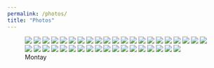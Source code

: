 ```yaml
---
permalink: /photos/
title: "Photos"
---
```





<figure class="third">
  <a href="{{ site.url }}{{ site.baseurl }}/assets/images/photos/photo-1.jpg">
  <img src="{{ site.url }}{{ site.baseurl }}/assets/images/photos/photo-1.jpg"></a>

  <a href="{{ site.url }}{{ site.baseurl }}/assets/images/photos/photo - 2.jpg">
  <img src="{{ site.url }}{{ site.baseurl }}/assets/images/photos/photo - 2.jpg"></a>

  <a href="{{ site.url }}{{ site.baseurl }}/assets/images/photos/photo - 3.jpg">
  <img src="{{ site.url }}{{ site.baseurl }}/assets/images/photos/photo - 3.jpg"></a>
  
  <a href="{{ site.url }}{{ site.baseurl }}/assets/images/photos/photo - 4.jpg">
  <img src="{{ site.url }}{{ site.baseurl }}/assets/images/photos/photo - 4.jpg"></a>

  <a href="{{ site.url }}{{ site.baseurl }}/assets/images/photos/photo - 5.jpg">
  <img src="{{ site.url }}{{ site.baseurl }}/assets/images/photos/photo - 5.jpg"></a>

  <a href="{{ site.url }}{{ site.baseurl }}/assets/images/photos/photo - 6.jpg">
  <img src="{{ site.url }}{{ site.baseurl }}/assets/images/photos/photo - 6.jpg"></a>

  <a href="{{ site.url }}{{ site.baseurl }}/assets/images/photos/photo - 7.jpg">
  <img src="{{ site.url }}{{ site.baseurl }}/assets/images/photos/photo - 7.jpg"></a>

  <a href="{{ site.url }}{{ site.baseurl }}/assets/images/photos/photo - 8.jpg">
  <img src="{{ site.url }}{{ site.baseurl }}/assets/images/photos/photo - 8.jpg"></a>

  <a href="{{ site.url }}{{ site.baseurl }}/assets/images/photos/photo - 9.jpg">
  <img src="{{ site.url }}{{ site.baseurl }}/assets/images/photos/photo - 9.jpg"></a>
  
  <a href="{{ site.url }}{{ site.baseurl }}/assets/images/photos/photo - 10.jpg">
  <img src="{{ site.url }}{{ site.baseurl }}/assets/images/photos/photo - 10.jpg"></a>

  <a href="{{ site.url }}{{ site.baseurl }}/assets/images/photos/photo - 11.jpg">
  <img src="{{ site.url }}{{ site.baseurl }}/assets/images/photos/photo - 11.jpg"></a>

  <a href="{{ site.url }}{{ site.baseurl }}/assets/images/photos/photo - 12.jpg">
  <img src="{{ site.url }}{{ site.baseurl }}/assets/images/photos/photo - 12.jpg"></a>

  <a href="{{ site.url }}{{ site.baseurl }}/assets/images/photos/photo - 13.jpg">
  <img src="{{ site.url }}{{ site.baseurl }}/assets/images/photos/photo - 13.jpg"></a>
  
  <a href="{{ site.url }}{{ site.baseurl }}/assets/images/photos/photo - 14.jpg">
  <img src="{{ site.url }}{{ site.baseurl }}/assets/images/photos/photo - 14.jpg"></a>

  <a href="{{ site.url }}{{ site.baseurl }}/assets/images/photos/photo - 15.jpg">
  <img src="{{ site.url }}{{ site.baseurl }}/assets/images/photos/photo - 15.jpg"></a>

  <a href="{{ site.url }}{{ site.baseurl }}/assets/images/photos/photo - 16.jpg">
  <img src="{{ site.url }}{{ site.baseurl }}/assets/images/photos/photo - 16.jpg"></a>

  <a href="{{ site.url }}{{ site.baseurl }}/assets/images/photos/photo - 17.jpg">
  <img src="{{ site.url }}{{ site.baseurl }}/assets/images/photos/photo - 17.jpg"></a>

  <a href="{{ site.url }}{{ site.baseurl }}/assets/images/photos/photo - 18.jpg">
  <img src="{{ site.url }}{{ site.baseurl }}/assets/images/photos/photo - 18.jpg"></a>

  <a href="{{ site.url }}{{ site.baseurl }}/assets/images/photos/photo - 19.jpg">
  <img src="{{ site.url }}{{ site.baseurl }}/assets/images/photos/photo - 19.jpg"></a>

  <a href="{{ site.url }}{{ site.baseurl }}/assets/images/photos/photo - 20.jpg">
  <img src="{{ site.url }}{{ site.baseurl }}/assets/images/photos/photo - 20.jpg"></a>

  <a href="{{ site.url }}{{ site.baseurl }}/assets/images/photos/photo - 21.jpg">
  <img src="{{ site.url }}{{ site.baseurl }}/assets/images/photos/photo - 21.jpg"></a>

  <a href="{{ site.url }}{{ site.baseurl }}/assets/images/photos/photo - 22.jpg">
  <img src="{{ site.url }}{{ site.baseurl }}/assets/images/photos/photo - 22.jpg"></a>

  <a href="{{ site.url }}{{ site.baseurl }}/assets/images/photos/photo - 23.jpg">
  <img src="{{ site.url }}{{ site.baseurl }}/assets/images/photos/photo - 23.jpg"></a>
  
  <a href="{{ site.url }}{{ site.baseurl }}/assets/images/photos/photo - 24.jpg">
  <img src="{{ site.url }}{{ site.baseurl }}/assets/images/photos/photo - 24.jpg"></a>

  <a href="{{ site.url }}{{ site.baseurl }}/assets/images/photos/photo - 25.jpg">
  <img src="{{ site.url }}{{ site.baseurl }}/assets/images/photos/photo - 25.jpg"></a>

  <a href="{{ site.url }}{{ site.baseurl }}/assets/images/photos/photo - 26.jpg">
  <img src="{{ site.url }}{{ site.baseurl }}/assets/images/photos/photo - 26.jpg"></a>

  <a href="{{ site.url }}{{ site.baseurl }}/assets/images/photos/photo - 27.jpg">
  <img src="{{ site.url }}{{ site.baseurl }}/assets/images/photos/photo - 27.jpg"></a>

  <a href="{{ site.url }}{{ site.baseurl }}/assets/images/photos/photo - 28.jpg">
  <img src="{{ site.url }}{{ site.baseurl }}/assets/images/photos/photo - 28.jpg"></a>

  <a href="{{ site.url }}{{ site.baseurl }}/assets/images/photos/photo - 29.jpg">
  <img src="{{ site.url }}{{ site.baseurl }}/assets/images/photos/photo - 29.jpg"></a>

  <a href="{{ site.url }}{{ site.baseurl }}/assets/images/photos/photo - 30.jpg">
  <img src="{{ site.url }}{{ site.baseurl }}/assets/images/photos/photo - 30.jpg"></a>

  <a href="{{ site.url }}{{ site.baseurl }}/assets/images/photos/photo - 31.jpg">
  <img src="{{ site.url }}{{ site.baseurl }}/assets/images/photos/photo - 31.jpg"></a>

  <a href="{{ site.url }}{{ site.baseurl }}/assets/images/photos/photo - 32.jpg">
  <img src="{{ site.url }}{{ site.baseurl }}/assets/images/photos/photo - 32.jpg"></a>

  <a href="{{ site.url }}{{ site.baseurl }}/assets/images/photos/photo - 33.jpg">
  <img src="{{ site.url }}{{ site.baseurl }}/assets/images/photos/photo - 33.jpg"></a>
  
  <a href="{{ site.url }}{{ site.baseurl }}/assets/images/photos/photo - 34.jpg">
  <img src="{{ site.url }}{{ site.baseurl }}/assets/images/photos/photo - 34.jpg"></a>

  <a href="{{ site.url }}{{ site.baseurl }}/assets/images/photos/photo - 35.jpg">
  <img src="{{ site.url }}{{ site.baseurl }}/assets/images/photos/photo - 35.jpg"></a>

  <a href="{{ site.url }}{{ site.baseurl }}/assets/images/photos/photo - 36.jpg">
  <img src="{{ site.url }}{{ site.baseurl }}/assets/images/photos/photo - 36.jpg"></a>

  <a href="{{ site.url }}{{ site.baseurl }}/assets/images/photos/photo - 37.jpg">
  <img src="{{ site.url }}{{ site.baseurl }}/assets/images/photos/photo - 37.jpg"></a>

  <a href="{{ site.url }}{{ site.baseurl }}/assets/images/photos/photo - 38.jpg">
  <img src="{{ site.url }}{{ site.baseurl }}/assets/images/photos/photo - 38.jpg"></a>

  <a href="{{ site.url }}{{ site.baseurl }}/assets/images/photos/photo - 39.png">
  <img src="{{ site.url }}{{ site.baseurl }}/assets/images/photos/photo - 39.png"></a>

  <figcaption>Montay</figcaption>
</figure>